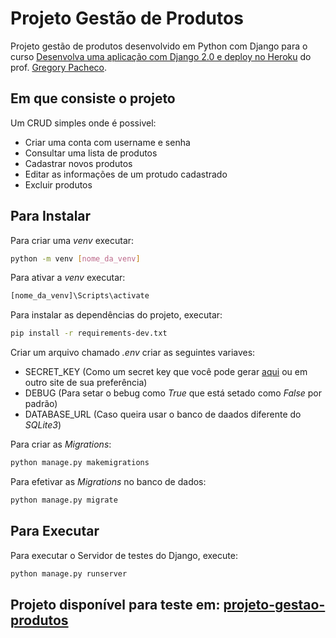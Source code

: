 # Projeto Gestão de Produtos

Projeto gestão de produtos desenvolvido em Python com Django para o curso [Desenvolva uma aplicação com Django 2.0 e deploy no Heroku](https://www.udemy.com/django-20-heroku/) do prof. [Gregory Pacheco](https://www.udemy.com/user/gpzimpacheco/).

## Em que consiste o projeto 

Um CRUD simples onde é possivel:

* Criar uma conta com username e senha
* Consultar uma lista de produtos
* Cadastrar novos produtos
* Editar as informações de um protudo cadastrado
* Excluir produtos

## Para Instalar

Para criar uma _venv_ executar:

```bash
python -m venv [nome_da_venv]
```

Para ativar a _venv_ executar:

```bash
[nome_da_venv]\Scripts\activate
```

Para instalar as dependências do projeto, executar:

```bash
pip install -r requirements-dev.txt
```

Criar um arquivo chamado _.env_ criar as seguintes variaves:

* SECRET_KEY (Como um secret key que você pode gerar [aqui](https://djskgen.herokuapp.com/) ou em outro site de sua preferência)
* DEBUG (Para setar o bebug como _True_ que está setado como _False_ por padrão)
* DATABASE_URL (Caso queira usar o banco de daados diferente do _SQLite3_)

Para criar as _Migrations_:

```bash
python manage.py makemigrations
```

Para efetivar as _Migrations_ no banco de dados:

```bash
python manage.py migrate
```

## Para Executar

Para executar o Servidor de testes do Django, execute:

```bash
python manage.py runserver
```

## Projeto disponível para teste em: [projeto-gestao-produtos](https://projeto-gestao-produtos.herokuapp.com/) 
